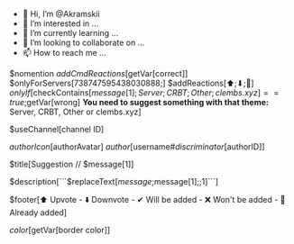 - 👋 Hi, I’m @Akramskii
- 👀 I’m interested in ...
- 🌱 I’m currently learning ...
- 💞️ I’m looking to collaborate on ...
- 📫 How to reach me ...

<!---
Akramskii/Akramskii is a ✨ special ✨ repository because its `README.md` (this file) appears on your GitHub profile.
You can click the Preview link to take a look at your changes.
--->


$nomention
$addCmdReactions[$getVar[correct]]
$onlyForServers[738747595438030888;]
$addReactions[⬆;⬇;🔶]
$onlyIf[$checkContains[$message[1];Server;CRBT;Other;clembs.xyz]==true;$getVar[wrong] **You need to suggest something with that theme:** Server, CRBT, Other or clembs.xyz]

$useChannel[channel ID]

$authorIcon[$authorAvatar]
$author[$username#$discriminator[$authorID]]

$title[Suggestion // $message[1]]

$description[```$replaceText[$message;$message[1];;1]```]

$footer[⬆️ Upvote - ⬇️ Downvote - ✔ Will be added - ❌ Won't be added - 🔶 Already added]

$color[$getVar[border color]]
